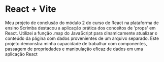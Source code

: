 # React + Vite

Meu projeto de conclusão do módulo 2 do curso de React na plataforma de ensino Scrimba destacou a aplicação prática dos conceitos de 'props' em React. Utilizei a função .map do JavaScript para dinamicamente atualizar o conteúdo da página com dados provenientes de um arquivo separado. Este projeto demonstra minha capacidade de trabalhar com componentes, passagem de propriedades e manipulação eficaz de dados em uma aplicação React

